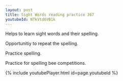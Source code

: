 ```yaml
---
layout: post
title: Sight Words reading practice 367
youtubeId: NTkVtd6VB1k
---
```

 
 
Helps to learn sight words and their spelling.

Opportunitiy to repeat the spelling. 

Practice spelling. 
 
Practice for spelling bee competitions. 
 
{% include youtubePlayer.html id=page.youtubeId %}
 
 
